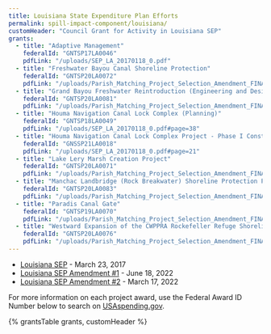 ```yaml
---
title: Louisiana State Expenditure Plan Efforts
permalink: spill-impact-component/louisiana/
customHeader: "Council Grant for Activity in Louisiana SEP"
grants:
  - title: "Adaptive Management"
    federalId: "GNTSP17LA0046"
    pdfLink: "/uploads/SEP_LA_20170118_0.pdf"
  - title: "Freshwater Bayou Canal Shoreline Protection"
    federalId: "GNTSP20LA0072"
    pdfLink: "/uploads/Parish_Matching_Project_Selection_Amendment_FINAL_508_Compliant_051818_1.pdf#page=19"
  - title: "Grand Bayou Freshwater Reintroduction (Engineering and Design)"
    federalId: "GNTSP20LA0081"
    pdfLink: "/uploads/Parish_Matching_Project_Selection_Amendment_FINAL_508_Compliant_051818_1.pdf#page=10"
  - title: "Houma Navigation Canal Lock Complex (Planning)"
    federalId: "GNTSP18LA0049"
    pdfLink: "/uploads/SEP_LA_20170118_0.pdf#page=38"
  - title: "Houma Navigation Canal Lock Complex Project - Phase I Construction"
    federalId: "GNSSP21LA0018"
    pdfLink: "/uploads/SEP_LA_20170118_0.pdf#page=21"
  - title: "Lake Lery Marsh Creation Project"
    federalId: "GNTSP20LA0071"
    pdfLink: "/uploads/Parish_Matching_Project_Selection_Amendment_FINAL_508_Compliant_051818_1.pdf#page=12"
  - title: "Manchac Landbridge (Rock Breakwater) Shoreline Protection Project"
    federalId: "GNTSP20LA0083"
    pdfLink: "/uploads/Parish_Matching_Project_Selection_Amendment_FINAL_508_Compliant_051818_1.pdf#page=17"
  - title: "Paradis Canal Gate"
    federalId: "GNTSP19LA0070"
    pdfLink: "/uploads/Parish_Matching_Project_Selection_Amendment_FINAL_508_Compliant_051818_1.pdf#page=14"
  - title: "Westward Expansion of the CWPPRA Rockefeller Refuge Shoreline Stabilization Project"
    federalId: "GNTSP20LA0076"
    pdfLink: "/uploads/Parish_Matching_Project_Selection_Amendment_FINAL_508_Compliant_051818_1.pdf#page=8"
---
```


<link rel="stylesheet" href="/styles/styles.scss">

- [Louisiana SEP](/uploads/SEP_LA_20170118_0.pdf) - March 23, 2017
- [Louisiana SEP Amendment #1](/uploads/Parish_Matching_Project_Selection_Amendment_FINAL_508_Compliant_051818_1.pdf) - June 18, 2022
- [Louisiana SEP Amendment #2](/uploads/LA_SEPAmendment2Jan22Final.508_reduced_1.pdf) - March 17, 2022

For more information on each project award, use the Federal Award ID Number below to search on [USAspending.gov](https://www.usaspending.gov/search/?hash=d0cede4de5827d24bbd9d27076bf18f2).


{% grantsTable grants, customHeader %}